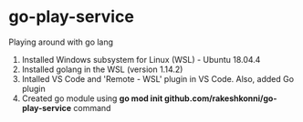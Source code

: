 # go-play-service
Playing around with go lang 

1) Installed Windows subsystem for Linux (WSL) - Ubuntu 18.04.4
2) Installed golang in the WSL (version 1.14.2)
3) Intalled VS Code and 'Remote - WSL' plugin in VS Code. Also, added Go plugin
4) Created go module using <b>go mod init github.com/rakeshkonni/go-play-service</b> command
